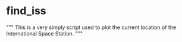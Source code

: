 # find_iss
"""
This is a very simply script used to plot the current location of the International Space Station.
"""
